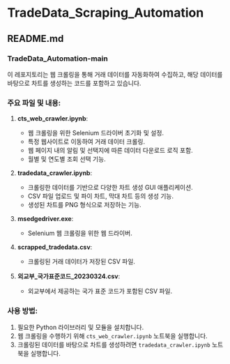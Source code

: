 # TradeData_Scraping_Automation

## README.md

### TradeData_Automation-main

이 레포지토리는 웹 크롤링을 통해 거래 데이터를 자동화하여 수집하고, 해당 데이터를 바탕으로 차트를 생성하는 코드를 포함하고 있습니다.

### 주요 파일 및 내용:

1. **cts_web_crawler.ipynb**:
   - 웹 크롤링을 위한 Selenium 드라이버 초기화 및 설정.
   - 특정 웹사이트로 이동하여 거래 데이터 크롤링.
   - 웹 페이지 내의 알림 및 선택지에 따른 데이터 다운로드 로직 포함.
   - 월별 및 연도별 조회 선택 기능.

2. **tradedata_crawler.ipynb**:
   - 크롤링한 데이터를 기반으로 다양한 차트 생성 GUI 애플리케이션.
   - CSV 파일 업로드 및 파이 차트, 막대 차트 등의 생성 기능.
   - 생성된 차트를 PNG 형식으로 저장하는 기능.

3. **msedgedriver.exe**:
   - Selenium 웹 크롤링을 위한 웹 드라이버.

4. **scrapped_tradedata.csv**:
   - 크롤링된 거래 데이터가 저장된 CSV 파일.

5. **외교부_국가표준코드_20230324.csv**:
   - 외교부에서 제공하는 국가 표준 코드가 포함된 CSV 파일.

### 사용 방법:

1. 필요한 Python 라이브러리 및 모듈을 설치합니다.
2. 웹 크롤링을 수행하기 위해 `cts_web_crawler.ipynb` 노트북을 실행합니다.
3. 크롤링된 데이터를 바탕으로 차트를 생성하려면 `tradedata_crawler.ipynb` 노트북을 실행합니다.
